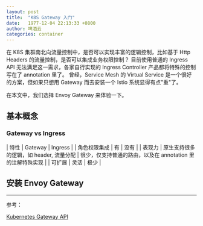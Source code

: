 ```yaml
---
layout: post
title:  "K8S Gateway 入门"
date:   1977-12-04 22:13:33 +0800
author: 啤酒云
categories: container
---
```


在 K8S 集群南北向流量控制中，是否可以实现丰富的逻辑控制，比如基于 Http Headers 的流量控制，是否可以集成业务权限控制？
目前使用普通的 Ingress API 无法满足这一需求，各家自行实现的 Ingress Controller 产品都将特殊的控制写在了 annotation 里了。
曾经，Service Mesh 的 Virtual Service 是一个很好的方案，但如果只想用 Gateway 而去安装一个 Istio 系统显得有点"重"了。

在本文中，我们选择 Envoy Gateway 来体验一下。

## 基本概念

### Gateway vs Ingress

| 特性 | Gateway | Ingress |
| 角色权限集成 | 有 | 没有 |
| 表现力 | 原生支持很多的逻辑，如 header, 流量分配 | 很少，仅支持普通的路由，以及在 annotation 里的注解特殊实现 |
| 可扩展 | 灵活 | 极少 |

## 安装 Envoy Gateway

---
参考：

[Kubernetes Gateway API](https://gateway-api.sigs.k8s.io/)

